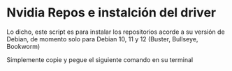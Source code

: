 # Nvidia Repos e instalción del driver

Lo dicho, este script es para instalar los repositorios acorde a su versión de Debian, de momento solo para Debian 10, 11 y 12 (Buster, Bullseye, Bookworm)

Simplemente copie y pegue el siguiente comando en su terminal

